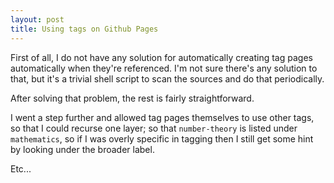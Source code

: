 ```yaml
---
layout: post
title: Using tags on Github Pages
---
```

First of all, I do not have any solution for automatically creating tag
pages automatically when they're referenced.  I'm not sure there's any
solution to that, but it's a trivial shell script to scan the sources
and do that periodically.

After solving that problem, the rest is fairly straightforward.

I went a step further and allowed tag pages themselves to use other
tags, so that I could recurse one layer; so that `number-theory` is
listed under `mathematics`, so if I was overly specific in tagging then
I still get some hint by looking under the broader label.

Etc...
